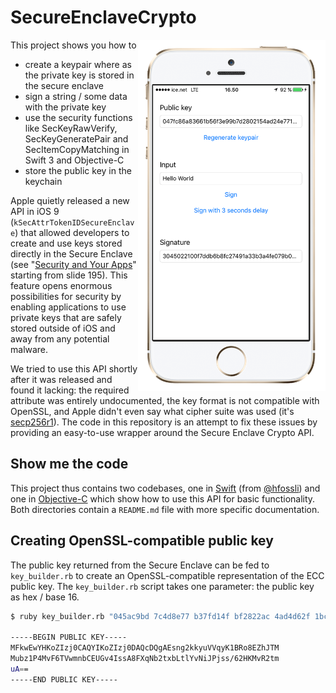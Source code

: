 SecureEnclaveCrypto
===================

<img align="right" alt="" src="SecureEnclaveSwift/SecureEnclaveDemo/screenshot.png" width="300px" />

This project shows you how to
- create a keypair where as the private key is stored in the secure enclave
- sign a string / some data with the private key
- use the security functions like SecKeyRawVerify, SecKeyGeneratePair and SecItemCopyMatching in Swift 3 and Objective-C
- store the public key in the keychain

Apple quietly released a new API in iOS 9 (`kSecAttrTokenIDSecureEnclave`) that allowed developers to create and use keys stored directly in the Secure Enclave (see "[Security and Your Apps](https://developer.apple.com/videos/play/wwdc2015/706/)" starting from slide 195). This feature opens enormous possibilities for security by enabling applications to use private keys that are safely stored outside of iOS and away from any potential malware.

We tried to use this API shortly after it was released and found it lacking: the required attribute was entirely undocumented, the key format is not compatible with OpenSSL, and Apple didn't even say what cipher suite was used (it's [secp256r1](https://www.ietf.org/rfc/rfc5480.txt)). The code in this repository is an attempt to fix these issues by providing an easy-to-use wrapper around the Secure Enclave Crypto API.

## Show me the code

This project thus contains two codebases, one in [Swift](SecureEnclaveSwift) (from [@hfossli](https://github.com/hfossli)) and one in [Objective-C](SecureEnclaveObjective-C) which show how to use this API for basic functionality. Both directories contain a `README.md` file with more specific documentation.



## Creating OpenSSL-compatible public key
The public key returned from the Secure Enclave can be fed to `key_builder.rb` to create an OpenSSL-compatible representation of the ECC public key. The `key_builder.rb` script takes one parameter: the public key as hex / base 16.

```bash
$ ruby key_builder.rb "045ac9bd 7c4d8e77 b37fd14f bf2822ac 4ad4d62f 1bce4019 60bdbdc7 1102da0c 78603266 7dd0fe8b 2a847135 1d1d0e01 a2cd019e ab9c4b7c 9a3fed15 1f20bcc2 9a"

-----BEGIN PUBLIC KEY-----
MFkwEwYHKoZIzj0CAQYIKoZIzj0DAQcDQgAEsng2kkyuVVqyK1BRo8EZhJTM
Mubz1P4MvF6TVwmnbCEUGv4IssA8FXqNb2txbLtlYvNiJPjss/62HKMvR2tm
uA==
-----END PUBLIC KEY-----
```
